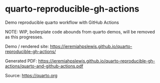 # quarto-reproducible-gh-actions
Demo reproducible quarto workflow with GitHub Actions


NOTE: WIP, boilerplate code abounds from quarto demos, will be removed as this progresses.

Demo / rendered site: https://jeremiahpslewis.github.io/quarto-reproducible-gh-actions/

Generated PDF: https://jeremiahpslewis.github.io/quarto-reproducible-gh-actions/quarto-and-github-actions.pdf

Source: https://quarto.org
